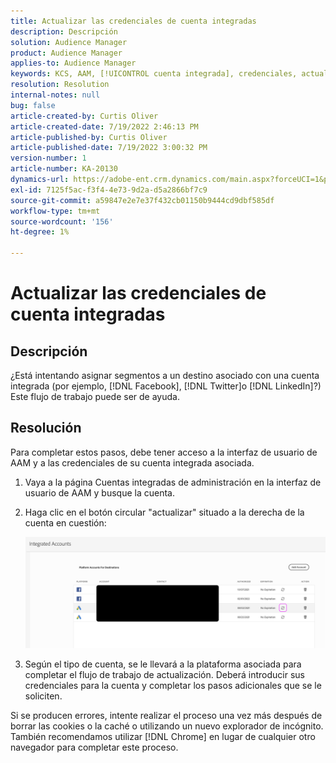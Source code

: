 ```yaml
---
title: Actualizar las credenciales de cuenta integradas
description: Descripción
solution: Audience Manager
product: Audience Manager
applies-to: Audience Manager
keywords: KCS, AAM, [!UICONTROL cuenta integrada], credenciales, actualizar, destinos, twitter, facebook, linkedin
resolution: Resolution
internal-notes: null
bug: false
article-created-by: Curtis Oliver
article-created-date: 7/19/2022 2:46:13 PM
article-published-by: Curtis Oliver
article-published-date: 7/19/2022 3:00:32 PM
version-number: 1
article-number: KA-20130
dynamics-url: https://adobe-ent.crm.dynamics.com/main.aspx?forceUCI=1&pagetype=entityrecord&etn=knowledgearticle&id=58ec9386-7107-ed11-82e4-00224809a9e0
exl-id: 7125f5ac-f3f4-4e73-9d2a-d5a2866bf7c9
source-git-commit: a59847e2e7e37f432cb01150b9444cd9dbf585df
workflow-type: tm+mt
source-wordcount: '156'
ht-degree: 1%

---
```


# Actualizar las credenciales de cuenta integradas

## Descripción

¿Está intentando asignar segmentos a un destino asociado con una cuenta integrada (por ejemplo, [!DNL Facebook], [!DNL Twitter]o [!DNL LinkedIn]?) Este flujo de trabajo puede ser de ayuda.

## Resolución

Para completar estos pasos, debe tener acceso a la interfaz de usuario de AAM y a las credenciales de su cuenta integrada asociada.

1. Vaya a la página Cuentas integradas de administración en la interfaz de usuario de AAM y busque la cuenta.

1. Haga clic en el botón circular &quot;actualizar&quot; situado a la derecha de la cuenta en cuestión:

   ![](assets/6e040206-7307-ed11-82e4-00224809a9e0.png)

1. Según el tipo de cuenta, se le llevará a la plataforma asociada para completar el flujo de trabajo de actualización. Deberá introducir sus credenciales para la cuenta y completar los pasos adicionales que se le soliciten.

Si se producen errores, intente realizar el proceso una vez más después de borrar las cookies o la caché o utilizando un nuevo explorador de incógnito. También recomendamos utilizar [!DNL Chrome] en lugar de cualquier otro navegador para completar este proceso.
